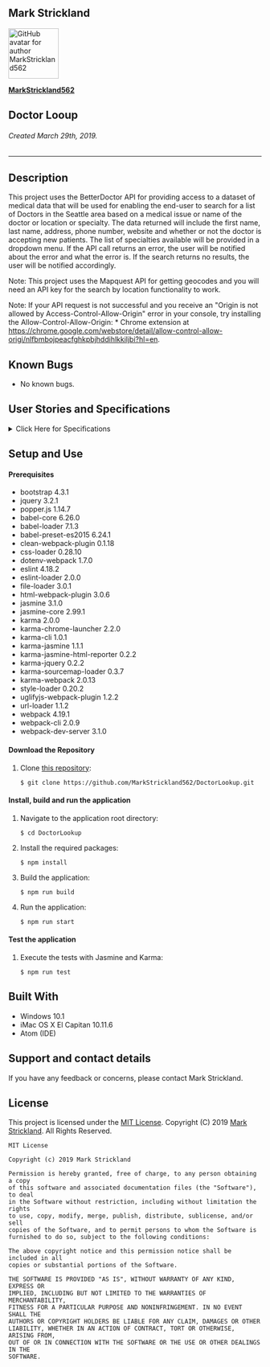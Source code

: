 ## **Mark Strickland**

[<img src="https://avatars1.githubusercontent.com/u/46455727?s=400&v=4" width=100 alt="GitHub avatar for author MarkStrickland562">](https://github.com/MarkStrickland562)

[**MarkStrickland562**](https://github.com/MarkStrickland562)

## **Doctor Looup**

###### Created March 29th, 2019.

----------

## Description
This project uses the BetterDoctor API for providing access to a dataset of medical data that will be used for enabling the end-user to search for a list of Doctors in the Seattle area based on a medical issue or name of the doctor or location or specialty. The data returned will include the first name, last name, address, phone number, website and whether or not the doctor is accepting new patients. The list of specialties available will be provided in a dropdown menu. If the API call returns an error, the user will be notified about the error and what the error is. If the search returns no results, the user will be notified accordingly.

Note: This project uses the Mapquest API for getting geocodes and you will need an API key for the search by location 
functionality to work.

Note: If your API request is not successful and you receive an "Origin is not allowed by Access-Control-Allow-Origin" error in your console,
try installing the Allow-Control-Allow-Origin: * Chrome extension at https://chrome.google.com/webstore/detail/allow-control-allow-origi/nlfbmbojpeacfghkpbjhddihlkkiljbi?hl=en.

## Known Bugs

* No known bugs.

## User Stories and Specifications

<details>
  <summary>Click Here for Specifications</summary>

  <table>
    <tr>
      <th>Specification 01</th>
      <th></th>
    </tr>
    <tr>
      <td>Behavior</td>
      <td>The application will require that the end-user enter search criteria. If no criteria are entered, the user will be alerted</td>
    </tr>
    <tr>
      <td>Input</td>
      <td>No search criteria</td>
    </tr>
    <tr>
      <td>Output</td>
      <td>A message indicating that search criteria are required</td>
    </tr>
  </table>


  <table>
    <tr>
      <th>Specification 02</th>
      <th></th>
    </tr>
    <tr>
      <td>Behavior</td>
      <td>The application will query the BetterDoctor API for a list of doctors based on first or last name</td>
    </tr>
    <tr>
      <td>Input</td>
      <td>Name of a doctor</td>
    </tr>
    <tr>
      <td>Output</td>
      <td>Information about that doctor if it exists</td>
    </tr>
  </table>

  <table>
    <tr>
      <th>Specification 03</th>
      <th></th>
    </tr>
    <tr>
      <td>Behavior</td>
      <td>The application will query the BetterDoctor API for a list of doctors based on medical issue</td>
    </tr>
    <tr>
      <td>Input</td>
      <td>A medical issue</td>
    </tr>
    <tr>
      <td>Output</td>
      <td>A list of doctors who can treat the medical issue</td>
    </tr>
  </table>

  <table>
    <tr>
      <th>Specification 04</th>
      <th></th>
    </tr>
    <tr>
      <td>Behavior</td>
      <td>The application will query the BetterDoctor API for a list of doctors based on location</td>
    </tr>
    <tr>
      <td>Input</td>
      <td>A location</td>
    </tr>
    <tr>
      <td>Output</td>
      <td>A list of doctors who are located in that location</td>
    </tr>
  </table>

  <table>
    <tr>
      <th>Specification 05</th>
      <th></th>
    </tr>
    <tr>
      <td>Behavior</td>
      <td>The application will query the BetterDoctor API for a list of doctors based on specialty</td>
    </tr>
    <tr>
      <td>Input</td>
      <td>A location</td>
    </tr>
    <tr>
      <td>Output</td>
      <td>A list of doctors who have that specialty</td>
    </tr>
  </table>

  <table>
    <tr>
      <th>Specification 06</th>
      <th></th>
    </tr>
    <tr>
      <td>Behavior</td>
      <td>If the search returns data, the list of doctors will include first name, last name, phone number, website, and whether the doctor is accepting new patients</td>
    </tr>
    <tr>
      <td>Input</td>
      <td>Search criteria that will return data</td>
    </tr>
    <tr>
      <td>Output</td>
      <td>Doctor(s) first name, last name, phone number, website, and if the doctor(s) are accepting new patients</td>
    </tr>
  </table>

  <table>
    <tr>
      <th>Specification 07</th>
      <th></th>
    </tr>
    <tr>
      <td>Behavior</td>
      <td>If the API call returns an error, the user will be notified about the error and what the error is.</td>
    </tr>
    <tr>
      <td>Input</td>
      <td>A misspelled version of the API's URL</td>
    </tr>
    <tr>
      <td>Output</td>
      <td>An error number and message</td>
    </tr>
  </table>

  <table>
    <tr>
      <th>Specification 08</th>
      <th></th>
    </tr>
    <tr>
      <td>Behavior</td>
      <td>If the API call returns no data, the user will be notified accordingly</td>
    </tr>
    <tr>
      <td>Input</td>
      <td>A search guaranteed to not return data</td>
    </tr>
    <tr>
      <td>Output</td>
      <td>A message indicating that no doctors were found that meet the search criteria</td>
    </tr>      
  </table>
</details>

## Setup and Use

#### Prerequisites
* bootstrap 4.3.1
* jquery 3.2.1
* popper.js 1.14.7
* babel-core 6.26.0
* babel-loader 7.1.3
* babel-preset-es2015 6.24.1
* clean-webpack-plugin 0.1.18
* css-loader 0.28.10
* dotenv-webpack 1.7.0
* eslint 4.18.2
* eslint-loader 2.0.0
* file-loader 3.0.1
* html-webpack-plugin 3.0.6
* jasmine 3.1.0
* jasmine-core 2.99.1
* karma 2.0.0
* karma-chrome-launcher 2.2.0
* karma-cli 1.0.1
* karma-jasmine 1.1.1
* karma-jasmine-html-reporter 0.2.2
* karma-jquery 0.2.2
* karma-sourcemap-loader 0.3.7
* karma-webpack 2.0.13
* style-loader 0.20.2
* uglifyjs-webpack-plugin 1.2.2
* url-loader 1.1.2
* webpack 4.19.1
* webpack-cli 2.0.9
* webpack-dev-server 3.1.0


#### Download the Repository
1. Clone [this repository](https://github.com/MarkStrickland562/DoctorLooup):

       $ git clone https://github.com/MarkStrickland562/DoctorLookup.git

#### Install, build and run the application
1. Navigate to the application root directory:

       $ cd DoctorLookup
2. Install the required packages:

       $ npm install
3. Build the application:

       $ npm run build
4. Run the application:

       $ npm run start

#### Test the application
1. Execute the tests with Jasmine and Karma:

       $ npm run test

## Built With

* Windows 10.1
* iMac OS X El Capitan 10.11.6
* Atom (IDE)

## Support and contact details

If you have any feedback or concerns, please contact Mark Strickland.

## License

This project is licensed under the [MIT License](https://opensource.org/licenses/MIT). Copyright (C) 2019 [Mark Strickland](https://github.com/MarkStrickland562). All Rights Reserved.
```
MIT License

Copyright (c) 2019 Mark Strickland

Permission is hereby granted, free of charge, to any person obtaining a copy
of this software and associated documentation files (the "Software"), to deal
in the Software without restriction, including without limitation the rights
to use, copy, modify, merge, publish, distribute, sublicense, and/or sell
copies of the Software, and to permit persons to whom the Software is
furnished to do so, subject to the following conditions:

The above copyright notice and this permission notice shall be included in all
copies or substantial portions of the Software.

THE SOFTWARE IS PROVIDED "AS IS", WITHOUT WARRANTY OF ANY KIND, EXPRESS OR
IMPLIED, INCLUDING BUT NOT LIMITED TO THE WARRANTIES OF MERCHANTABILITY,
FITNESS FOR A PARTICULAR PURPOSE AND NONINFRINGEMENT. IN NO EVENT SHALL THE
AUTHORS OR COPYRIGHT HOLDERS BE LIABLE FOR ANY CLAIM, DAMAGES OR OTHER
LIABILITY, WHETHER IN AN ACTION OF CONTRACT, TORT OR OTHERWISE, ARISING FROM,
OUT OF OR IN CONNECTION WITH THE SOFTWARE OR THE USE OR OTHER DEALINGS IN THE
SOFTWARE.
```
